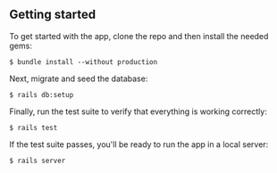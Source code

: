 ## Getting started

To get started with the app, clone the repo and then install the needed gems:

```
$ bundle install --without production
```

Next, migrate and seed the database:

```
$ rails db:setup
```

Finally, run the test suite to verify that everything is working correctly:

```
$ rails test
```

If the test suite passes, you'll be ready to run the app in a local server:

```
$ rails server
```